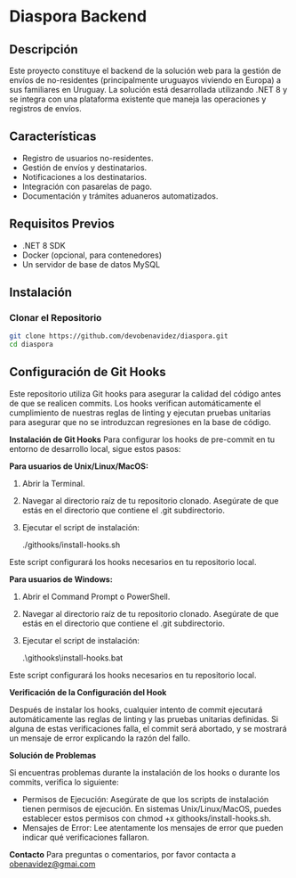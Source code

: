 # Diaspora Backend

## Descripción

Este proyecto constituye el backend de la solución web para la gestión de envíos de no-residentes (principalmente uruguayos viviendo en Europa) a sus familiares en Uruguay. La solución está desarrollada utilizando .NET 8 y se integra con una plataforma existente que maneja las operaciones y registros de envíos.

## Características

- Registro de usuarios no-residentes.
- Gestión de envíos y destinatarios.
- Notificaciones a los destinatarios.
- Integración con pasarelas de pago.
- Documentación y trámites aduaneros automatizados.

## Requisitos Previos

- .NET 8 SDK
- Docker (opcional, para contenedores)
- Un servidor de base de datos MySQL

## Instalación

### Clonar el Repositorio

```bash
git clone https://github.com/devobenavidez/diaspora.git
cd diaspora
```



## Configuración de Git Hooks

Este repositorio utiliza Git hooks para asegurar la calidad del código antes de que se realicen commits. Los hooks verifican automáticamente el cumplimiento de nuestras reglas de linting y ejecutan pruebas unitarias para asegurar que no se introduzcan regresiones en la base de código.

**Instalación de Git Hooks**
Para configurar los hooks de pre-commit en tu entorno de desarrollo local, sigue estos pasos:

**Para usuarios de Unix/Linux/MacOS:**

 1. Abrir la Terminal.
 2. Navegar al directorio raíz de tu repositorio clonado. Asegúrate de
    que estás en el directorio que contiene el .git subdirectorio.
 3. Ejecutar el script de instalación:

    ./githooks/install-hooks.sh

Este script configurará los hooks necesarios en tu repositorio local.


**Para usuarios de Windows:**

 1. Abrir el Command Prompt o PowerShell.
 2. Navegar al directorio raíz de tu repositorio clonado. Asegúrate de
    que estás en el directorio que contiene el .git subdirectorio.
 3. Ejecutar el script de instalación:

    .\githooks\install-hooks.bat

Este script configurará los hooks necesarios en tu repositorio local.

**Verificación de la Configuración del Hook**

Después de instalar los hooks, cualquier intento de commit ejecutará automáticamente las reglas de linting y las pruebas unitarias definidas. Si alguna de estas verificaciones falla, el commit será abortado, y se mostrará un mensaje de error explicando la razón del fallo.

**Solución de Problemas**

Si encuentras problemas durante la instalación de los hooks o durante los commits, verifica lo siguiente:

 - Permisos de Ejecución: Asegúrate de que los scripts de instalación
   tienen permisos de ejecución. En sistemas Unix/Linux/MacOS, puedes
   establecer estos permisos con chmod +x githooks/install-hooks.sh.
 - Mensajes de Error: Lee atentamente los mensajes de error que pueden
   indicar qué verificaciones fallaron.



**Contacto**
Para preguntas o comentarios, por favor contacta a obenavidez@gmai.com
